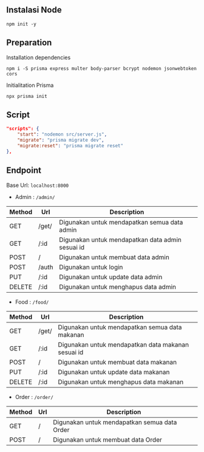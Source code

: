 ## Instalasi Node

```
npm init -y
```

## Preparation

Installation dependencies

```
npm i -S prisma express multer body-parser bcrypt nodemon jsonwebtoken cors
```

Initialitation Prisma

```
npx prisma init
```

## Script

```json
"scripts": {
    "start": "nodemon src/server.js",
    "migrate": "prisma migrate dev",
    "migrate:reset": "prisma migrate reset"
},
```

## Endpoint

Base Url: `localhost:8000`

- Admin : `/admin/`

| Method | Url   | Description                                      |
| ------ | ----- | ------------------------------------------------ |
| GET    | /get/ | Digunakan untuk mendapatkan semua data admin     |
| GET    | /:id  | Digunakan untuk mendapatkan data admin sesuai id |
| POST   | /     | Digunakan untuk membuat data admin               |
| POST   | /auth | Digunakan untuk login                            |
| PUT    | /:id  | Digunakan untuk update data admin                |
| DELETE | /:id  | Digunakan untuk menghapus data admin             |

- Food : `/food/`

| Method | Url   | Description                                        |
| ------ | ----- | -------------------------------------------------- |
| GET    | /get/ | Digunakan untuk mendapatkan semua data makanan     |
| GET    | /:id  | Digunakan untuk mendapatkan data makanan sesuai id |
| POST   | /     | Digunakan untuk membuat data makanan               |
| PUT    | /:id  | Digunakan untuk update data makanan                |
| DELETE | /:id  | Digunakan untuk menghapus data makanan             |

- Order : `/order/`

| Method | Url | Description                                  |
| ------ | --- | -------------------------------------------- |
| GET    | /   | Digunakan untuk mendapatkan semua data Order |
| POST   | /   | Digunakan untuk membuat data Order           |

